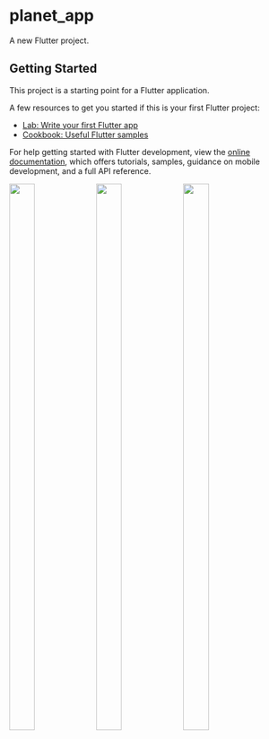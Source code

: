 # planet_app

A new Flutter project.

## Getting Started

This project is a starting point for a Flutter application.

A few resources to get you started if this is your first Flutter project:

- [Lab: Write your first Flutter app](https://docs.flutter.dev/get-started/codelab)
- [Cookbook: Useful Flutter samples](https://docs.flutter.dev/cookbook)

For help getting started with Flutter development, view the
[online documentation](https://docs.flutter.dev/), which offers tutorials,
samples, guidance on mobile development, and a full API reference.

<p float="center">

 <img src="https://user-images.githubusercontent.com/120629701/236725410-15e87d9e-be96-4a76-b7f4-357e4f174e03.jpeg" width=30% height=50%>
 <img src="https://user-images.githubusercontent.com/120629701/236725440-92e2d3ac-9b40-4dbc-bb38-11478235d12f.jpeg" width=30% height=50%>
 <img src="https://user-images.githubusercontent.com/120629701/236725460-ae4c72d5-bf15-40a9-a25f-602450910662.jpeg" width=30% height=50%>
 
</p>

